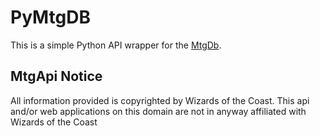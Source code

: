 # PyMtgDB

This is a simple Python API wrapper for the [MtgDb](http://api.mtgdb.info).

## MtgApi Notice

All information provided is copyrighted by Wizards of the Coast. This api and/or web applications on this domain are not in anyway affiliated with Wizards of the Coast
